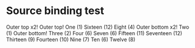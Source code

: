 # Source binding test

Outer top x2!
Outer top!
One (1)
Sixteen (12)
Eight (4)
Outer bottom x2!
Two (1)
Outer bottom!
Three (2)
Four (6)
Seven (6)
Fifteen (11)
Seventeen (12)
Thirteen (9)
Fourteen (10)
Nine (7)
Ten (6)
Twelve (8)
